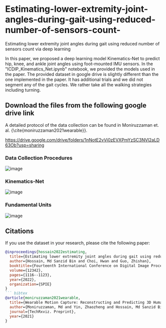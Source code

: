 # Estimating-lower-extremity-joint-angles-during-gait-using-reduced-number-of-sensors-count-
Estimating lower extremity joint angles during gait using reduced number of sensors count via deep learning

In this paper, we proposed a deep learning model Kinematics-Net to predict hip, knee, and ankle joint angles using foot-mounted IMU sensors. In the "ICDIP_Kinematics_Net.ipynb" notebook, we provided the models used in the paper. The provided dataset in google drive is slightly different than the one implemented in the paper. It has additional trials and we did not segment any of the gait cycles. We rather take all the walking strategies including turning.

## Download the files from the following google drive link

A detailed protocol of the data collection can be found in Moniruzzaman et. al. {\cite{moniruzzaman2021wearable}}.


https://drive.google.com/drive/folders/1nNotE2vVi0zEVXPmYzSC3NVl2aLD63Ob?usp=sharing


### Data Collection Procedures
![image](https://github.com/Sanzid-Priam/Estimating-lower-extremity-joint-angles-during-gait-using-reduced-number-of-sensors-count-/assets/81487150/39802365-3635-4473-a588-87e8ae996c42)

### Kinematics-Net
![image](https://github.com/Sanzid-Priam/Estimating-lower-extremity-joint-angles-during-gait-using-reduced-number-of-sensors-count-/assets/81487150/d472c3bd-6abb-4e48-8e48-c0d29fb48526)


### Fundamental Units
![image](https://github.com/Sanzid-Priam/Estimating-lower-extremity-joint-angles-during-gait-using-reduced-number-of-sensors-count-/assets/81487150/344c79b4-1541-465c-839b-88327d3b615d)


## Citations
If you use the dataset in your research, please cite the following paper:


``` bibtex
@inproceedings{hossain2022estimating,
  title={Estimating lower extremity joint angles during gait using reduced number of sensors count via deep learning},
  author={Hossain, Md Sanzid Bin and Choi, Hwan and Guo, Zhishan},
  booktitle={Fourteenth International Conference on Digital Image Processing (ICDIP 2022)},
  volume={12342},
  pages={1116--1123},
  year={2022},
  organization={SPIE}
}
``` bibtex
@article{moniruzzaman2021wearable,
  title={Wearable Motion Capture: Reconstructing and Predicting 3D Human Poses from Wearable Sensors},
  author={Moniruzzaman, Md and Yin, Zhaozheng and Hossain, Md Sanzid Bin and Guo, Zhishan and Choi, Hwan},
  journal={TechRxviz. Preprint},
  year={2021}
}

